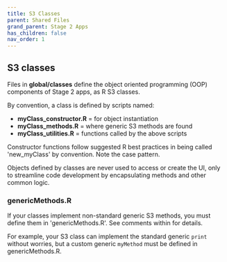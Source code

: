 ```yaml
---
title: S3 Classes
parent: Shared Files
grand_parent: Stage 2 Apps
has_children: false
nav_order: 1
---
```


## S3 classes

Files in **global/classes** define the object oriented programming (OOP)
components of Stage 2 apps, as R S3 classes.

By convention, a class is defined by scripts named:
    
- **myClass_constructor.R** = for object instantiation
- **myClass_methods.R** = where generic S3 methods are found
- **myClass_utilities.R** = functions called by the above scripts

Constructor functions follow suggested R best practices in being
called 'new_myClass' by convention. Note the case pattern.

Objects defined by classes are never used to access or create
the UI, only to streamline code development by encapsulating 
methods and other common logic. 

### genericMethods.R

If your classes implement non-standard generic S3 methods, 
you must define them in 'genericMethods.R'. 
See comments within for details.

For example, your S3 class can implement the standard generic 
<code>print</code> without worries, but a custom
generic <code>myMethod</code> must be defined in genericMethods.R.
